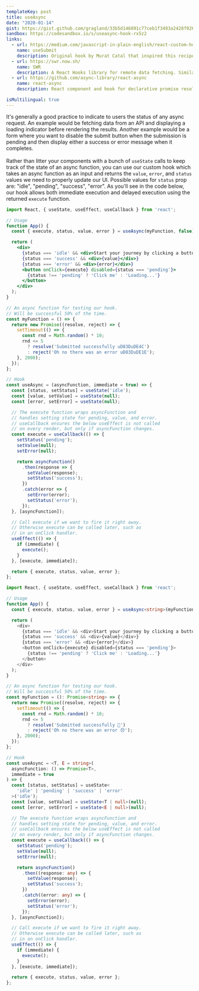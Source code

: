 ```yaml
---
templateKey: post
title: useAsync
date: "2020-01-14"
gist: https://gist.github.com/gragland/33b5d146891c77ceb1f3493a2428f026
sandbox: https://codesandbox.io/s/useasync-hook-rx5z2
links:
  - url: https://medium.com/javascript-in-plain-english/react-custom-hook-useonesubmit-b10be17245d8
    name: useSubmit
    description: Original hook by Murat Catal that inspired this recipe
  - url: https://swr.now.sh/
    name: SWR
    description: A React Hooks library for remote data fetching. Similar concept, but includes caching, automatic refetching, and many other nifty features.
  - url: https://github.com/async-library/react-async
    name: react-async
    description: React component and hook for declarative promise resolution and data fetching.

isMultilingual: true
---
```


It's generally a good practice to indicate to users the status of any async request. An example would be fetching data from an API and displaying a loading indicator before rendering the results. Another example would be a form where you want to disable the submit button when the submission is pending and then display either a success or error message when it completes.
<br/><br/>
Rather than litter your components with a bunch of `useState` calls to keep track of the state of an async function, you can use our custom hook which takes an async function as an input and returns the `value`, `error`, and `status` values we need to properly update our UI. Possible values for `status` prop are: "idle", "pending", "success", "error". As you'll see in the code below, our hook allows both immediate execution and delayed execution using the returned `execute` function.

```jsx
import React, { useState, useEffect, useCallback } from 'react';

// Usage
function App() {
  const { execute, status, value, error } = useAsync(myFunction, false);

  return (
    <div>
      {status === 'idle' && <div>Start your journey by clicking a button</div>}
      {status === 'success' && <div>{value}</div>}
      {status === 'error' && <div>{error}</div>}
      <button onClick={execute} disabled={status === 'pending'}>
        {status !== 'pending' ? 'Click me' : 'Loading...'}
      </button>
    </div>
  );
}

// An async function for testing our hook.
// Will be successful 50% of the time.
const myFunction = () => {
  return new Promise((resolve, reject) => {
    setTimeout(() => {
      const rnd = Math.random() * 10;
      rnd <= 5
        ? resolve('Submitted successfully uD83DuDE4C')
        : reject('Oh no there was an error uD83DuDE1E');
    }, 2000);
  });
};

// Hook
const useAsync = (asyncFunction, immediate = true) => {
  const [status, setStatus] = useState('idle');
  const [value, setValue] = useState(null);
  const [error, setError] = useState(null);

  // The execute function wraps asyncFunction and
  // handles setting state for pending, value, and error.
  // useCallback ensures the below useEffect is not called
  // on every render, but only if asyncFunction changes.
  const execute = useCallback(() => {
    setStatus('pending');
    setValue(null);
    setError(null);

    return asyncFunction()
      .then(response => {
        setValue(response);
        setStatus('success');
      })
      .catch(error => {
        setError(error);
        setStatus('error');
      });
  }, [asyncFunction]);

  // Call execute if we want to fire it right away.
  // Otherwise execute can be called later, such as
  // in an onClick handler.
  useEffect(() => {
    if (immediate) {
      execute();
    }
  }, [execute, immediate]);

  return { execute, status, value, error };
};
```

```typescript
import React, { useState, useEffect, useCallback } from 'react';

// Usage
function App() {
  const { execute, status, value, error } = useAsync<string>(myFunction, false);

  return (
    <div>
      {status === 'idle' && <div>Start your journey by clicking a button</div>}
      {status === 'success' && <div>{value}</div>}
      {status === 'error' && <div>{error}</div>}
      <button onClick={execute} disabled={status === 'pending'}>
        {status !== 'pending' ? 'Click me' : 'Loading...'}
      </button>
    </div>
  );
}

// An async function for testing our hook.
// Will be successful 50% of the time.
const myFunction = (): Promise<string> => {
  return new Promise((resolve, reject) => {
    setTimeout(() => {
      const rnd = Math.random() * 10;
      rnd <= 5
        ? resolve('Submitted successfully 🙌')
        : reject('Oh no there was an error 😞');
    }, 2000);
  });
};

// Hook
const useAsync = <T, E = string>(
  asyncFunction: () => Promise<T>,
  immediate = true
) => {
  const [status, setStatus] = useState<
    'idle' | 'pending' | 'success' | 'error'
  >('idle');
  const [value, setValue] = useState<T | null>(null);
  const [error, setError] = useState<E | null>(null);

  // The execute function wraps asyncFunction and
  // handles setting state for pending, value, and error.
  // useCallback ensures the below useEffect is not called
  // on every render, but only if asyncFunction changes.
  const execute = useCallback(() => {
    setStatus('pending');
    setValue(null);
    setError(null);

    return asyncFunction()
      .then((response: any) => {
        setValue(response);
        setStatus('success');
      })
      .catch((error: any) => {
        setError(error);
        setStatus('error');
      });
  }, [asyncFunction]);

  // Call execute if we want to fire it right away.
  // Otherwise execute can be called later, such as
  // in an onClick handler.
  useEffect(() => {
    if (immediate) {
      execute();
    }
  }, [execute, immediate]);

  return { execute, status, value, error };
};
```
